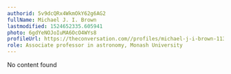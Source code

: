 ```yaml
---
authorid: 5v9dcQRx4WkmOkY62g6AG2
fullName: Michael J. I. Brown
lastmodified: 1524652335.605941
photo: 6gdYeNOJoIuMA6OcO4WYs8
profileUrl: https://theconversation.com//profiles/michael-j-i-brown-113
role: Associate professor in astronomy, Monash University
---
```

No content found